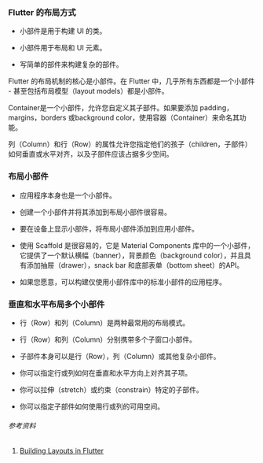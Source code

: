 ### Flutter 的布局方式

* 小部件是用于构建 UI 的类。

* 小部件用于布局和 UI 元素。

* 写简单的部件来构建复杂的部件。

Flutter 的布局机制的核心是小部件。在 Flutter 中，几乎所有东西都是一个小部件 - 甚至包括布局模型（layout models）都是小部件。

Container是一个小部件，允许您自定义其子部件。如果要添加 padding，margins，borders 或background color，使用容器（Container）来命名其功能。

列（Column）和行（Row）的属性允许您指定他们的孩子（children，子部件）如何垂直或水平对齐，以及子部件应该占据多少空间。

### 布局小部件

* 应用程序本身也是一个小部件。

* 创建一个小部件并将其添加到布局小部件很容易。

* 要在设备上显示小部件，将布局小部件添加到应用小部件。

* 使用 Scaffold 是很容易的，它是 Material Components 库中的一个小部件，它提供了一个默认横幅（banner），背景颜色（background color），并且具有添加抽屉（drawer），snack bar 和底部表单（bottom sheet）的API。

* 如果您愿意，可以构建仅使用小部件库中的标准小部件的应用程序。

### 垂直和水平布局多个小部件

* 行（Row）和列（Column）是两种最常用的布局模式。

* 行（Row）和列（Column）分别携带多个子窗口小部件。

* 子部件本身可以是行（Row），列（Column）或其他复杂小部件。

* 你可以指定行或列如何在垂直和水平方向上对齐其子项。

* 你可以拉伸（stretch）或约束（constrain）特定的子部件。

* 你可以指定子部件如何使用行或列的可用空间。

###### 参考资料

1. [Building Layouts in Flutter](https://flutter.io/tutorials/layout/#lay-out-a-widget)



